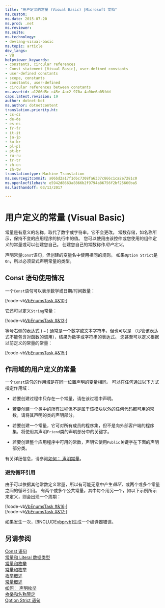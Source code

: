 ```yaml
---
title: "用户定义的常量 (Visual Basic) |Microsoft 文档"
ms.custom: 
ms.date: 2015-07-20
ms.prod: .net
ms.reviewer: 
ms.suite: 
ms.technology:
- devlang-visual-basic
ms.topic: article
dev_langs:
- VB
helpviewer_keywords:
- constants, circular references
- Const statement [Visual Basic], user-defined constants
- user-defined constants
- scope, constants
- constants, user-defined
- circular references between constants
ms.assetid: a1206d5c-c45e-4ac2-970a-4a0be6a05fdd
caps.latest.revision: 19
author: dotnet-bot
ms.author: dotnetcontent
translation.priority.ht:
- cs-cz
- de-de
- es-es
- fr-fr
- it-it
- ja-jp
- ko-kr
- pl-pl
- pt-br
- ru-ru
- tr-tr
- zh-cn
- zh-tw
translationtype: Machine Translation
ms.sourcegitcommit: a06bd2a17f1d6c7308fa6337c866c1ca2e7281c0
ms.openlocfilehash: e5942d8663a8866b2f9794a86756f2bf25660ba5
ms.lasthandoff: 03/13/2017

---
```

# <a name="user-defined-constants-visual-basic"></a>用户定义的常量 (Visual Basic)
常量是有意义的名称，取代了数字或字符串，它不会更改。 常数存储，如名称所示，保持不变的应用程序的执行中的值。 您可以使用由该控件或您使用的组件定义的常量或可以创建您自己。 创建您自己的常数称作*用户定义*。  
  
 声明常量`Const`语句，但创建的变量名中使用相同的规则。 如果`Option Strict`是`On`，所以必须显式声明常量的类型。  
  
## <a name="const-statement-usage"></a>Const 语句使用情况  
 一个`Const`语句可以表示数学或日期/时间数量︰  
  
 [!code-vb[VbEnumsTask #&10;](../../../../visual-basic/language-reference/statements/codesnippet/VisualBasic/user-defined-constants_1.vb)]  
  
 它还可以定义`String`常量︰  
  
 [!code-vb[VbEnumsTask #&13;](../../../../visual-basic/language-reference/statements/codesnippet/VisualBasic/user-defined-constants_2.vb)]  
  
 等号右侧的表达式 ( `=` ) 通常是一个数字或文本字符串，但也可以是 （尽管该表达式不能包含对函数的调用），结果为数字或字符串的表达式。 您甚至可以定义根据以前定义的常量的常量︰  
  
 [!code-vb[VbEnumsTask #&15;](../../../../visual-basic/language-reference/statements/codesnippet/VisualBasic/user-defined-constants_3.vb)]  
  
## <a name="scope-of-user-defined-constants"></a>作用域的用户定义的常量  
 一个`Const`语句的作用域是在同一位置声明的变量相同。 可以在任何通过以下方式指定作用域︰  
  
-   若要创建过程中只存在一个常量，请在该过程中声明。  
  
-   若要创建一个类中的所有过程但不是属于该模块以外的任何代码都可用的常数，请将其声明的类的声明部分。  
  
-   若要创建一个常量，它可对所有成员的程序集，但不是向外部客户端的程序集，将使用其声明`Friend`类的声明部分中的关键字。  
  
-   若要创建整个应用程序中可用的常数，声明它使用`Public`关键字在下面的声明部分类。  
  
 有关详细信息，请参阅[如何︰ 声明常量](../../../../visual-basic/programming-guide/language-features/constants-enums/how-to-declare-a-constant.md)。  
  
### <a name="avoiding-circular-references"></a>避免循环引用  
 由于可以依据其他常数定义常量，所以有可能无意中产生*循环*，或两个或多个常量之间的循环引用。 有两个或多个公共常量，其中每个用另一个，如以下示例所示来定义，则会出现一个周期︰  
  
 [!code-vb[VbEnumsTask #&16;](../../../../visual-basic/language-reference/statements/codesnippet/VisualBasic/user-defined-constants_4.vb)]  
[!code-vb[VbEnumsTask #&17;](../../../../visual-basic/language-reference/statements/codesnippet/VisualBasic/user-defined-constants_5.vb)]  
  
 如果发生一次，[!INCLUDE[vbprvb](../../../../csharp/programming-guide/concepts/linq/includes/vbprvb_md.md)]生成一个编译器错误。  
  
## <a name="see-also"></a>另请参阅  
 [Const 语句](../../../../visual-basic/language-reference/statements/const-statement.md)   
 [常量和 Literal 数据类型](../../../../visual-basic/programming-guide/language-features/constants-enums/constant-and-literal-data-types.md)   
 [常量和枚举](../../../../visual-basic/programming-guide/language-features/constants-enums/index.md)   
 [常量和枚举](../../../../visual-basic/language-reference/constants-and-enumerations.md)   
 [枚举概述](../../../../visual-basic/programming-guide/language-features/constants-enums/enumerations-overview.md)   
 [常量概述](../../../../visual-basic/programming-guide/language-features/constants-enums/constants-overview.md)   
 [如何︰ 声明枚举](../../../../visual-basic/programming-guide/language-features/constants-enums/how-to-declare-enumerations.md)   
 [枚举和名称限定](../../../../visual-basic/programming-guide/language-features/constants-enums/enumerations-and-name-qualification.md)   
 [Option Strict 语句](../../../../visual-basic/language-reference/statements/option-strict-statement.md)
